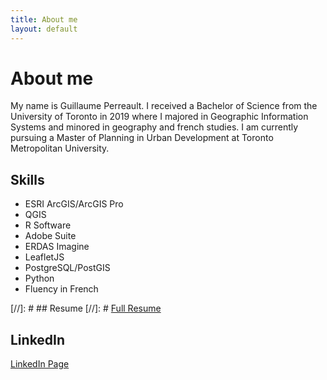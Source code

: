 ```yaml
---
title: About me
layout: default
---
```


# About me
My name is Guillaume Perreault. I received a Bachelor of Science from the University of Toronto in 2019 where I majored in Geographic Information Systems and minored in geography and french studies. I am currently pursuing a Master of Planning in Urban Development at Toronto Metropolitan University.


## Skills
* ESRI ArcGIS/ArcGIS Pro
* QGIS
* R Software
* Adobe Suite
* ERDAS Imagine
* LeafletJS
* PostgreSQL/PostGIS
* Python
* Fluency in French

[//]: # ## Resume
[//]: # [Full Resume](./Guillaume_Perreault_resume.pdf)

## LinkedIn
[LinkedIn Page](https://www.linkedin.com/in/guillaume-perreault-5b9b352b1/)

